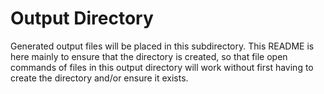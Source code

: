 # Output Directory

Generated output files will be placed in this subdirectory.  This 
README is here mainly to ensure that the directory is created, so that
file open commands of files in this output directory will work without first
having to create the directory and/or ensure it exists.